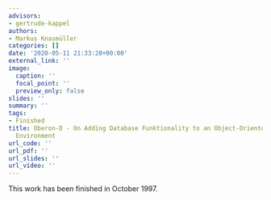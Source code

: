 ```yaml
---
advisors:
- gertrude-kappel
authors:
- Markus Knasmüller
categories: []
date: '2020-05-11 21:33:28+00:00'
external_link: ''
image:
  caption: ''
  focal_point: ''
  preview_only: false
slides: ''
summary: ''
tags:
- Finished
title: Oberon-D - On Adding Database Funktionality to an Object-Oriented Development
  Environment
url_code: ''
url_pdf: ''
url_slides: ''
url_video: ''
---
```


This work has been finished in October 1997.
